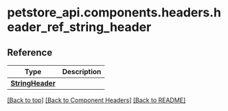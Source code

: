 # petstore_api.components.headers.header_ref_string_header
## Reference
Type | Description  |
------------- | ------------- |
[**StringHeader**](../../components/headers/header_string_header.md) |  |

[[Back to top]](#top) [[Back to Component Headers]](../../../README.md#Component-Headers) [[Back to README]](../../../README.md)
